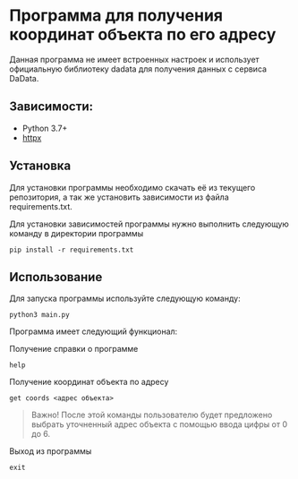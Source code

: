 # Программа для получения координат объекта по его адресу

Данная программа не имеет встроенных настроек и использует официальную библиотеку dadata для получения данных с сервиса DaData.

## Зависимости:

-   Python 3.7+
-   [httpx](https://pypi.org/project/httpx/)

## Установка

Для установки программы необходимо скачать её из текущего репозитория, а так же установить зависимости из файла requirements.txt.

Для установки зависимостей программы нужно выполнить следующую команду в директории программы

```
pip install -r requirements.txt
```

## Использование

Для запуска программы используйте следующую команду:
```
python3 main.py
```

Программа имеет следующий функционал:

Получение справки о программе
```
help
```

Получение координат объекта по адресу
```
get coords <адрес объекта>
```
> Важно! После этой команды пользователю будет предложено выбрать уточненный адрес объекта с помощью ввода цифры от 0 до 6.

Выход из программы
```
exit
```


